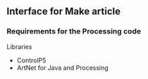 ## Interface for Make article

### Requirements for the Processing code

Libraries

- ControlP5
- ArtNet for Java and Processing
